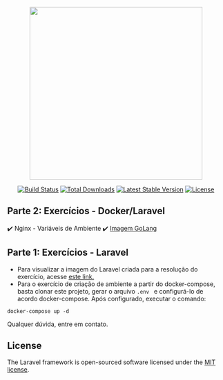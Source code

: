 <p align="center"><img src="https://res.cloudinary.com/dtfbvvkyp/image/upload/v1566331377/laravel-logolockup-cmyk-red.svg" width="400"></p>

<p align="center">
<a href="https://travis-ci.org/laravel/framework"><img src="https://travis-ci.org/laravel/framework.svg" alt="Build Status"></a>
<a href="https://packagist.org/packages/laravel/framework"><img src="https://poser.pugx.org/laravel/framework/d/total.svg" alt="Total Downloads"></a>
<a href="https://packagist.org/packages/laravel/framework"><img src="https://poser.pugx.org/laravel/framework/v/stable.svg" alt="Latest Stable Version"></a>
<a href="https://packagist.org/packages/laravel/framework"><img src="https://poser.pugx.org/laravel/framework/license.svg" alt="License"></a>
</p>

## Parte 2: Exercícios - Docker/Laravel
:heavy_check_mark: Nginx - Variáveis de Ambiente
:heavy_check_mark: [Imagem GoLang](https://hub.docker.com/r/gabrielmath/codeeducation)



## Parte 1: Exercícios - Laravel
- Para visualizar a imagem do Laravel criada para a resolução do exercício,
acesse [este link.](https://hub.docker.com/r/gabrielmath/exercicio_img_docker_laravel_devops)
- Para o exercício de criação de ambiente a partir do docker-compose, basta clonar este projeto,
gerar o arquivo ```.env ``` e configurá-lo de acordo docker-compose. Após configurado, executar o comando:
```shell script
docker-compose up -d
```
Qualquer dúvida, entre em contato.

## License

The Laravel framework is open-sourced software licensed under the [MIT license](https://opensource.org/licenses/MIT).
